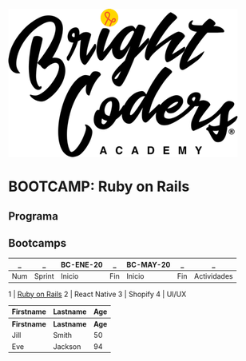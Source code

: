 ![MagmaHackers Logo](../../imgs/logo-bc.png)
# BOOTCAMP: Ruby on Rails

## Programa

## Bootcamps
_     | _      | BC-ENE-20  | _     | BC-MAY-20 | _    | _  
----- | ----   | ----       | ----  | ----      | ---- | ---- 
Num   | Sprint | Inicio     | Fin   | Inicio    | Fin  | Actividades 


1 | [Ruby on Rails](https://github.com/magma-labs/BrightCoders/tree/master/bootcamp/ruby-on-rails)
2 | React Native
3 | Shopify
4 | UI/UX

<table style="width:100%">
      
  <tr>
    <th>Firstname</th>
    <th>Lastname</th>
    <th>Age</th>
  </tr>
    <tr>
    <th>Firstname</th>
    <th>Lastname</th>
    <th>Age</th>
  </tr>
  <tr>
    <td>Jill</td>
    <td>Smith</td>
    <td>50</td>
  </tr>
  <tr>
    <td>Eve</td>
    <td>Jackson</td>
    <td>94</td>
  </tr>
</table>

